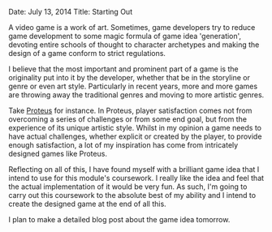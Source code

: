 Date: July 13, 2014
Title: Starting Out

A video game is a work of art. Sometimes, game developers try to reduce game development to some magic formula of game idea 'generation', devoting entire schools of thought to character archetypes and making the design of a game conform to strict regulations.

I believe that the most important and prominent part of a game is the originality put into it by the developer, whether that be in the storyline or genre or even art style. Particularly in recent years, more and more games are throwing away the traditional genres and moving to more artistic genres.

Take [Proteus](http://www.visitproteus.com/) for instance. In Proteus, player satisfaction comes not from overcoming a series of challenges or from some end goal, but from the experience of its unique artistic style. Whilst in my opinion a game needs to have actual challenges, whether explicit or created by the player, to provide enough satisfaction, a lot of my inspiration has come from intricately designed games like Proteus.

Reflecting on all of this, I have found myself with a brilliant game idea that I intend to use for this module's coursework. I really like the idea and feel that the actual implementation of it would be very fun. As such, I'm going to carry out this coursework to the absolute best of my ability and I intend to create the designed game at the end of all this.

I plan to make a detailed blog post about the game idea tomorrow.
